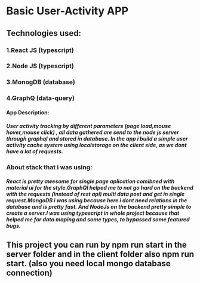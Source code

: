 # Basic User-Activity APP

## Technologies used:

### 1.React JS (typescript) 
### 2.Node JS (typescript) 
### 3.MonogDB (database) 
### 4.GraphQ (data-query)

#### App Description:

##### User activity tracking by different parameters (page load,mouse hover,mouse click) , all data gathered are send to the node js server through graphql and stored in database. In the app i build a simple user activity cache system using localstorage on the client side, as we dont have a lot of requests.

### About stack that i was using:

##### React is pretty awesome for single page aplication comibned with material ui for the style.GraphQl helped me to not go hard on the backend with the requests (instead of rest api) multi data post and get in single request.MongoDB i was using because here i dont need relations in the database and is pretty fast. And NodeJs on the backend pretty simple to create a server.I was using typescript in whole project because that helped me for data maping and some types, to bypassed some featured bugs.


## This project you can run by npm run start in the server folder and in the client folder also npm run start. (also you need local mongo database connection)
